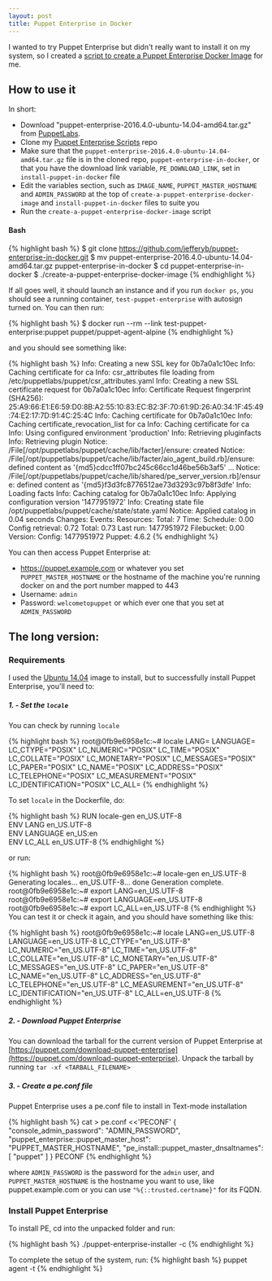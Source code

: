 ```yaml
---
layout: post
title: Puppet Enterprise in Docker
---
```


I wanted to try Puppet Enterprise but didn't really want to install it on my system, so 
I created a [script to create a Puppet Enterprise Docker Image](https://github.com/jefferyb/puppet-enterprise-in-docker) for me.

## How to use it

In short:

- Download "puppet-enterprise-2016.4.0-ubuntu-14.04-amd64.tar.gz" from [PuppetLabs](https://puppet.com/download-puppet-enterprise).
- Clone my [Puppet Enterprise Scripts](https://github.com/jefferyb/puppet-enterprise-in-docker.git) repo
- Make sure that the `puppet-enterprise-2016.4.0-ubuntu-14.04-amd64.tar.gz` file is in the cloned repo, `puppet-enterprise-in-docker`, or that you have the download link variable, `PE_DOWNLOAD_LINK`, set in `install-puppet-in-docker` file
- Edit the variables section, such as `IMAGE_NAME`, `PUPPET_MASTER_HOSTNAME` and `ADMIN_PASSWORD` at the top of `create-a-puppet-enterprise-docker-image` and `install-puppet-in-docker` files to suite you
- Run the `create-a-puppet-enterprise-docker-image` script

#### Bash
{% highlight bash %}
$ git clone https://github.com/jefferyb/puppet-enterprise-in-docker.git
$ mv puppet-enterprise-2016.4.0-ubuntu-14.04-amd64.tar.gz puppet-enterprise-in-docker
$ cd puppet-enterprise-in-docker
$ ./create-a-puppet-enterprise-docker-image
{% endhighlight %}

If all goes well, it should launch an instance and if you run `docker ps`, you should see a running container, `test-puppet-enterprise` with autosign turned on. 
You can then run:

{% highlight bash %}
$ docker run --rm --link test-puppet-enterprise:puppet puppet/puppet-agent-alpine
{% endhighlight %}

and you should see something like:

{% highlight bash %}
Info: Creating a new SSL key for 0b7a0a1c10ec
Info: Caching certificate for ca
Info: csr_attributes file loading from /etc/puppetlabs/puppet/csr_attributes.yaml
Info: Creating a new SSL certificate request for 0b7a0a1c10ec
Info: Certificate Request fingerprint (SHA256): 25:A9:66:E1:E6:59:D0:8B:A2:55:10:83:EC:B2:3F:70:61:9D:26:A0:34:1F:45:49:74:E2:17:7D:91:4C:25:4C
Info: Caching certificate for 0b7a0a1c10ec
Info: Caching certificate_revocation_list for ca
Info: Caching certificate for ca
Info: Using configured environment 'production'
Info: Retrieving pluginfacts
Info: Retrieving plugin
Notice: /File[/opt/puppetlabs/puppet/cache/lib/facter]/ensure: created
Notice: /File[/opt/puppetlabs/puppet/cache/lib/facter/aio_agent_build.rb]/ensure: defined content as '{md5}cdcc1ff07bc245c66cc1d46be56b3af5'
...
Notice: /File[/opt/puppetlabs/puppet/cache/lib/shared/pe_server_version.rb]/ensure: defined content as '{md5}f3d3fc8776512ae73d3293c97b8f3dfe'
Info: Loading facts
Info: Caching catalog for 0b7a0a1c10ec
Info: Applying configuration version '1477951972'
Info: Creating state file /opt/puppetlabs/puppet/cache/state/state.yaml
Notice: Applied catalog in 0.04 seconds
Changes:
Events:
Resources:
            Total: 7
Time:
         Schedule: 0.00
   Config retrieval: 0.72
            Total: 0.73
         Last run: 1477951972
       Filebucket: 0.00
Version:
           Config: 1477951972
           Puppet: 4.6.2
{% endhighlight %}

You can then access Puppet Enterprise at:
- https://puppet.example.com or whatever you set `PUPPET_MASTER_HOSTNAME` or the hostname of the machine you're running docker on and the port number mapped to 443
- Username: `admin`
- Password: `welcometopuppet` or which ever one that you set at `ADMIN_PASSWORD`

## The long version:

### Requirements

I used the [Ubuntu 14.04](https://hub.docker.com/_/ubuntu/) image to install, but to successfully install Puppet Enterprise, you'll need to:

##### 1. - Set the `locale`

You can check by running `locale`

{% highlight bash %}
root@0fb9e6958e1c:~# locale
LANG=
LANGUAGE=
LC_CTYPE="POSIX"
LC_NUMERIC="POSIX"
LC_TIME="POSIX"
LC_COLLATE="POSIX"
LC_MONETARY="POSIX"
LC_MESSAGES="POSIX"
LC_PAPER="POSIX"
LC_NAME="POSIX"
LC_ADDRESS="POSIX"
LC_TELEPHONE="POSIX"
LC_MEASUREMENT="POSIX"
LC_IDENTIFICATION="POSIX"
LC_ALL=
{% endhighlight %}

To set `locale` in the Dockerfile, do:

{% highlight bash %}
RUN locale-gen en_US.UTF-8  
ENV LANG en_US.UTF-8  
ENV LANGUAGE en_US:en  
ENV LC_ALL en_US.UTF-8 
{% endhighlight %}

or run:

{% highlight bash %}
root@0fb9e6958e1c:~# locale-gen en_US.UTF-8
Generating locales...
  en_US.UTF-8... done
Generation complete.
root@0fb9e6958e1c:~# export LANG=en_US.UTF-8
root@0fb9e6958e1c:~# export LANGUAGE=en_US.UTF-8
root@0fb9e6958e1c:~# export LC_ALL=en_US.UTF-8
{% endhighlight %}
You can test it or check it again, and you should have something like this:

{% highlight bash %}
root@0fb9e6958e1c:~# locale
LANG=en_US.UTF-8
LANGUAGE=en_US.UTF-8
LC_CTYPE="en_US.UTF-8"
LC_NUMERIC="en_US.UTF-8"
LC_TIME="en_US.UTF-8"
LC_COLLATE="en_US.UTF-8"
LC_MONETARY="en_US.UTF-8"
LC_MESSAGES="en_US.UTF-8"
LC_PAPER="en_US.UTF-8"
LC_NAME="en_US.UTF-8"
LC_ADDRESS="en_US.UTF-8"
LC_TELEPHONE="en_US.UTF-8"
LC_MEASUREMENT="en_US.UTF-8"
LC_IDENTIFICATION="en_US.UTF-8"
LC_ALL=en_US.UTF-8
{% endhighlight %}

##### 2. - Download Puppet Enterprise

You can download the tarball for the current version of Puppet Enterprise at [https://puppet.com/download-puppet-enterprise](https://puppet.com/download-puppet-enterprise).
Unpack the tarball by running `tar -xf <TARBALL_FILENAME>`

##### 3. - Create a pe.conf file

Puppet Enterprise uses a pe.conf file to install in Text-mode installation

{% highlight bash %}
cat > pe.conf <<'PECONF'
{
  "console_admin_password": "ADMIN_PASSWORD",
  "puppet_enterprise::puppet_master_host": "PUPPET_MASTER_HOSTNAME",
  "pe_install::puppet_master_dnsaltnames": [
    "puppet"
  ]
}
PECONF
{% endhighlight %}

where `ADMIN_PASSWORD` is the password for the `admin` user,
and `PUPPET_MASTER_HOSTNAME` is the hostname you want to use, like puppet.example.com or you can use `"%{::trusted.certname}"` for its FQDN.

### Install Puppet Enterprise

To install PE, cd into the unpacked folder and run:

{% highlight bash %}
./puppet-enterprise-installer -c <FULL PATH TO pe.conf>
{% endhighlight %}

To complete the setup of the system, run:
{% highlight bash %}
puppet agent -t
{% endhighlight %}
